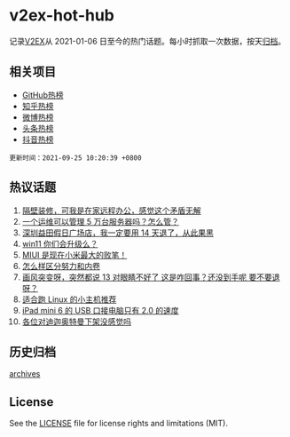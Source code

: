 # v2ex-hot-hub

 记录[V2EX](https://www.v2ex.com/)从 2021-01-06 日至今的热门话题。每小时抓取一次数据，按天[归档](archives)。
 
 ## 相关项目

- [GitHub热榜](https://github.com/snaildev/github-hot-hub)
- [知乎热榜](https://github.com/snaildev/zhihu-hot-hub)
- [微博热榜](https://github.com/snaildev/weibo-hot-hub)
- [头条热榜](https://github.com/snaildev/toutiao-hot-hub)
- [抖音热榜](https://github.com/snaildev/douyin-hot-hub)


 `更新时间：2021-09-25 10:20:39 +0800`

## 热议话题

1. [隔壁装修，可我是在家远程办公，感觉这个矛盾无解](https://www.v2ex.com/t/803878)
1. [一个运维可以管理 5 万台服务器吗？怎么管？](https://www.v2ex.com/t/803912)
1. [深圳益田假日广场店，我一定要用 14 天退了，从此果黑](https://www.v2ex.com/t/804032)
1. [win11 你们会升级么？](https://www.v2ex.com/t/803945)
1. [MIUI 是现在小米最大的败笔！](https://www.v2ex.com/t/803858)
1. [怎么样区分努力和内卷](https://www.v2ex.com/t/803900)
1. [画风突变呀，突然都说 13 对眼睛不好了 这是咋回事？还没到手呢 要不要退呀？](https://www.v2ex.com/t/804002)
1. [适合跑 Linux 的小主机推荐](https://www.v2ex.com/t/803899)
1. [iPad mini 6 的 USB 口接电脑只有 2.0 的速度](https://www.v2ex.com/t/803844)
1. [各位对迪迦奥特曼下架没感觉吗](https://www.v2ex.com/t/804074)

## 历史归档

[archives](archives)

## License

See the [LICENSE](LICENSE) file for license rights and limitations (MIT).
